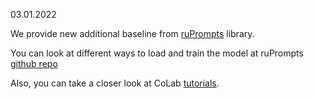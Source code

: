 03.01.2022

We provide new additional baseline from [ruPrompts](https://github.com/sberbank-ai/ru-prompts) library.

You can look at different ways to load and train the model at ruPrompts [github repo](https://github.com/sberbank-ai/ru-prompts/tree/main/notebooks)

Also, you can take a closer look at CoLab [tutorials](https://sberbank-ai.github.io/ru-prompts/tutorials/).